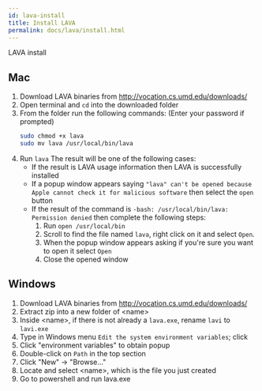 ```yaml
---
id: lava-install
title: Install LAVA
permalink: docs/lava/install.html
---
```


LAVA install

## Mac
1. Download LAVA binaries from http://vocation.cs.umd.edu/downloads/
2. Open terminal and `cd` into the downloaded folder
3. From the folder run the following commands:
   (Enter your password if prompted)
   ```bash
   sudo chmod +x lava
   sudo mv lava /usr/local/bin/lava
   ```
4. Run `lava` The result will be one of the following cases:
   - If the result is LAVA usage information then LAVA is successfully installed
   - If a popup window appears saying `"lava" can't be opened because Apple cannot check it for malicious software` then select the `open` button 
   - If the result of the command is `-bash: /usr/local/bin/lava: Permission denied` then complete the following steps:
      1. Run `open /usr/local/bin`
      2. Scroll to find the file named `lava`, right click on it and select `Open`. 
      3. When the popup window appears asking if you're sure you want to open it select `Open`
      4. Close the opened window

   
## Windows
1. Download LAVA binaries from http://vocation.cs.umd.edu/downloads/
2. Extract zip into a new folder of \<name\>
3. Inside \<name\>, if there is not already a `lava.exe`, rename `lavi` to `lavi.exe`  
4. Type in Windows menu `Edit the system environment variables`; click 
5. Click "environment variables" to obtain popup 
6. Double-click on `Path` in the top section 
7. Click "New" -> "Browse..." 
8. Locate and select \<name\>, which is the file you just created 
9. Go to powershell and run lava.exe
